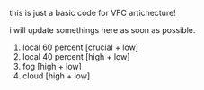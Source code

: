 this is just a basic code for VFC artichecture!

i will update somethings here as soon as possible.

1. local 60 percent [crucial + low]
2. local 40 percent [high + low]
3. fog [high + low]
4. cloud [high + low]
